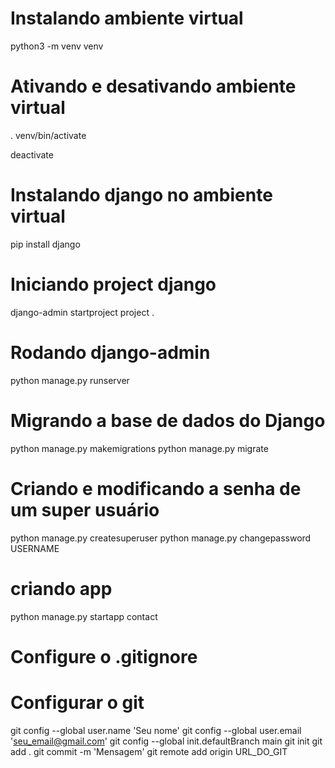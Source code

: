 # Instalando ambiente virtual
python3 -m venv venv

# Ativando e desativando ambiente virtual
. venv/bin/activate

deactivate

# Instalando django no ambiente virtual
pip install django

# Iniciando project django
django-admin startproject project .

# Rodando django-admin
python manage.py runserver

# Migrando a base de dados do Django
python manage.py makemigrations
python manage.py migrate

# Criando e modificando a senha de um super usuário
python manage.py createsuperuser
python manage.py changepassword USERNAME

# criando app
python manage.py startapp contact

# Configure o .gitignore
# Configurar o git
git config --global user.name 'Seu nome'
git config --global user.email 'seu_email@gmail.com'
git config --global init.defaultBranch main
git init
git add .
git commit -m 'Mensagem'
git remote add origin URL_DO_GIT


